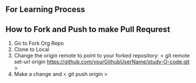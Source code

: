 ## For Learning Process

## How to Fork and Push to make Pull Requrest
1. Go to Fork Org Repo
2. Clone to Local
3. Change the origin remote to point to your forked repository: < git remote set-url origin https://github.com/yourGithubUserName/study-O-code.git >
4. Make a change and < git push origin <branch-name> >